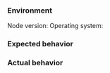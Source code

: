 ### Environment

Node version: 
Operating system: 

### Expected behavior




### Actual behavior



